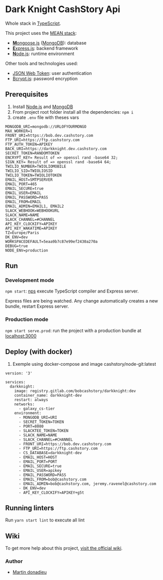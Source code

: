 #  Dark Knight CashStory Api 

Whole stack in [TypeScript](https://www.typescriptlang.org).

This project uses the [MEAN stack](https://en.wikipedia.org/wiki/MEAN_(software_bundle)):
* [**M**ongoose.js](http://www.mongoosejs.com) ([MongoDB](https://www.mongodb.com)): database
* [**E**xpress.js](http://expressjs.com): backend framework
* [**N**ode.js](https://nodejs.org): runtime environment

Other tools and technologies used:
* [JSON Web Token](https://jwt.io): user authentication
* [Bcrypt.js](https://github.com/dcodeIO/bcrypt.js): password encryption

## Prerequisites
1. Install [Node.js](https://nodejs.org) and [MongoDB](https://www.mongodb.com)
2. From project root folder install all the dependencies: `npm i`
3. create `.env` file with theses vars
```
MONGODB_URI=mongodb://URLOFYOURMONGO
MAX_WORKER=1
FRONT_URI=https://bob.dev.cashstory.com
FTP_URI=https://ftp.cashstory.com
FTP_AUTH_TOKEN=APIKEY
BACK_URI=https://darkknight.dev.cashstory.com
SECRET_TOKEN=RANDOMTOKEN
ENCRYPT_KEY= Result of => openssl rand -base64 32;
SIGN_KEY= Result of => openssl rand -base64 64;
TWILIO_NUMBER=TWIOLIOMOBILE
TWILIO_SID=TWIOLIOSID
TWILIO_TOKEN=TWIOLIOTOKEN
EMAIL_HOST=SMTPSERVER
EMAIL_PORT=465
EMAIL_SECURE=true
EMAIL_USER=EMAIL
EMAIL_PASSWORD=PASS
EMAIL_FROM=EMAIL
EMAIL_ADMIN=EMAIL1, EMAIL2
SLACK_WEBHOOK=WEBHOOKURL
SLACK_NAME=NAME
SLACK_CHANNEL=#CHANNEL
API_KEY_CLOCKIFY=APIKEY
API_KEY_WAKATIME=APIKEY
TZ=Europe/Paris
DK_ENV=dev
WORKSPACEDEFAULT=5eaa9b7c87e99ef2430a270a
DEBUG=true
NODE_ENV=production
```

## Run
### Development mode
`npm start`: [nps](https://github.com/kentcdodds/nps#readme) execute TypeScript compiler and Express server.

Express files are being watched. Any change automatically creates a new bundle, restart Express server.

### Production mode
`npm start serve.prod`: run the project with a production bundle at [localhost:3000](http://localhost:3000) 

## Deploy (with docker)
1. Exemple using docker-compose and image cashstory/node-git:latest
``` 
version: '3'

services:
  darkknight:
    image: registry.gitlab.com/bobcashstory/darkknight:dev
    container_name: darkknight-dev
    restart: always
    networks:
      - galaxy_cs-tier
    environment:
      - MONGODB_URI=URI
      - SECRET_TOKEN=TOKEN
      - PORT=8080
      - SLACKTEE_TOKEN=TOKEN
      - SLACK_NAME=NAME
      - SLACK_CHANNEL=#CHANNEL
      - FRONT_URI=https://bob.dev.cashstory.com
      - FTP_URI=https://ftp.cashstory.com
      - CS_DATABASE=darkknight-dev
      - EMAIL_HOST=HOST
      - EMAIL_PORT=PORT
      - EMAIL_SECURE=true
      - EMAIL_USER=apikey
      - EMAIL_PASSWORD=PASS
      - EMAIL_FROM=bob@cashstory.com
      - EMAIL_ADMIN=bob@cashstory.com, jeremy.ravenel@cashstory.com
      - DK_ENV=dev
      - API_KEY_CLOCKIFY=APIKEY+g5t
```
## Running linters
Run `yarn start lint` to execute all lint

## Wiki
To get more help about this project, [visit the official wiki](https://github.com/DavideViolante/Angular-Full-Stack/wiki).


### Author
* [Martin donadieu](https://github.com/riderx)
